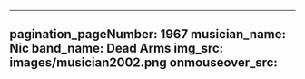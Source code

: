 ------
pagination_pageNumber: 1967
musician_name: Nic
band_name: Dead Arms
img_src: images/musician2002.png
onmouseover_src: 
------